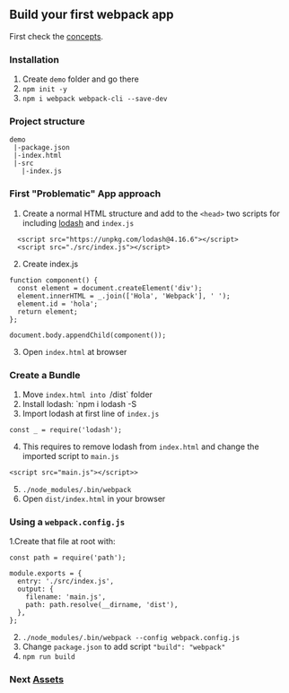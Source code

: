 ## Build your first webpack app

First check the [concepts](https://webpack.js.org/concepts/).

### Installation
 1. Create `demo` folder and go there
 2. `npm init -y`
 3. `npm i webpack webpack-cli --save-dev`

### Project structure
```
demo
 |-package.json
 |-index.html
 |-src
   |-index.js
```

### First "Problematic" App approach
 1. Create a normal HTML structure and add to the `<head>` two scripts for including [lodash](https://unpkg.com/lodash@4.16.6) and `index.js`
```
  <script src="https://unpkg.com/lodash@4.16.6"></script>
  <script src="./src/index.js"></script>
```
 2. Create index.js
```
function component() {
  const element = document.createElement('div');
  element.innerHTML = _.join(['Hola', 'Webpack'], ' ');
  element.id = 'hola';
  return element;
};

document.body.appendChild(component());
```
 3. Open `index.html` at browser

### Create a Bundle
 1. Move `index.html into `/dist` folder
 2. Install lodash: `npm i lodash -S
 3. Import lodash at first line of `index.js`
```
const _ = require('lodash');
```
 4. This requires to remove lodash from `index.html` and change the imported script to `main.js`
```
<script src="main.js"></script>>
```
 5. `./node_modules/.bin/webpack` 
 6. Open `dist/index.html` in your browser

### Using a `webpack.config.js`
 1.Create that file at root with:
```
const path = require('path');

module.exports = {
  entry: './src/index.js',
  output: {
    filename: 'main.js',
    path: path.resolve(__dirname, 'dist'),
  },
};
```
 2. `./node_modules/.bin/webpack --config webpack.config.js`
 3. Change `package.json` to add script `"build": "webpack"`
 4. `npm run build`

### Next [Assets](./REadme.Assets.md)
